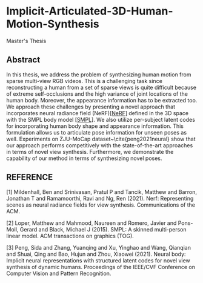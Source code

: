 # Implicit-Articulated-3D-Human-Motion-Synthesis
Master's Thesis
## Abstract 
In this thesis, we address the problem of synthesizing human motion from sparse multi-view RGB videos. This is a challenging task since reconstructing a human from a set of sparse views is quite difficult because of extreme self-occlusions and the high variance of joint locations of the human body. Moreover, the appearance information has to be extracted too. We approach these challenges by presenting a novel approach that incorporates neural radiance field (NeRF)[[NeRF]](#1) defined in the 3D space with the SMPL body model [[SMPL]](#2). We also utilize per-subject latent codes for incorporating human body shape and appearance information. This formulation allows us to articulate pose information for unseen poses as well. Experiments on ZJU-MoCap dataset~\cite{peng2021neural} show that our approach performs competitively with the state-of-the-art approaches in terms of novel view synthesis. Furthermore, we demonstrate the capability of our method in terms of synthesizing novel poses.





## REFERENCE
<a id="Nerf">[1]</a>
Mildenhall, Ben and Srinivasan, Pratul P and Tancik, Matthew and Barron, Jonathan T and Ramamoorthi, Ravi and Ng, Ren (2021).
Nerf: Representing scenes as neural radiance fields for view synthesis.
Communications of the ACM.<br>

<a id="SMPL">[2]</a>
Loper, Matthew and Mahmood, Naureen and Romero, Javier and Pons-Moll, Gerard and Black, Michael J (2015).
SMPL: A skinned multi-person linear model.
ACM transactions on graphics (TOG).<br>

<a id ="zjumocap"> [3]</a>
Peng, Sida and Zhang, Yuanqing and Xu, Yinghao and Wang, Qianqian and Shuai, Qing and Bao, Hujun and Zhou, Xiaowei (2021). 
Neural body: Implicit neural representations with structured latent codes for novel view synthesis of dynamic humans.
Proceedings of the IEEE/CVF Conference on Computer Vision and Pattern Recognition. <br>
